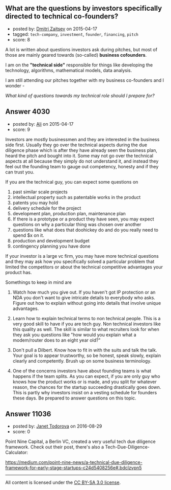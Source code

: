 ## What are the questions by investors specifically directed to technical co-founders?

- posted by: [Dmitri Zaitsev](https://stackexchange.com/users/1769946/dmitri-zaitsev) on 2015-04-17
- tagged: `tech-company`, `investment`, `founder`, `financing`, `pitch`
- score: 8

A lot is written about questions investors ask during pitches, but most of those are mainly geared towards (so-called) **business cofounders**. 

I am on the **"technical side"** responsible for things like developing the technology, algorithms, mathematical models, data analysis. 

I am still attending our pitches together with my business co-founders and
I wonder -

 *What kind of questions towards my technical role should I prepare for?*


## Answer 4030

- posted by: [Ali](https://stackexchange.com/users/2815644/ali) on 2015-04-17
- score: 9

Investors are mostly businessmen and they are interested in the business side first. Usually they go over the technical aspects during the due diligence phase which is after they have already seen the business plan, heard the pitch and bought into it. Some may not go over the technical aspects at all because they simply do not understand it, and instead they feel out the founding team to gauge out competency, honesty and if they can trust you.

If you are the technical guy, you can expect some questions on

 1. past similar scale projects
 2. intellectual property such as patentable works in the product
 3. patents you may hold
 4. delivery schedule for the project
 5. development plan, production plan, maintenance plan
 6. If there is a prototype or a product they have seen, you may expect questions on why a particular thing was chosen over another
 7. questions like what does that doohickey do and do you really need to spend $x on it. 
 8. production and development budget
 9. contingency planning you have done

If your investor is a large vc firm, you may have more technical questions and they may ask how you specifically solved a particular problem that limited the competitors or about the technical competitive advantages your product has. 

Somethings to keep in mind are

 1. Watch how much you give out. If you haven't got IP protection or an NDA you don't want to give intricate details to everybody who asks. Figure out how to explain without going into details that involve unique advantages. 
 2. Learn how to explain technical terms to non technical people. This is a very good skill to have if you are tech guy. Non technical investors like this quality as well. The skill is similar to what recruiters look for when they ask you questions like "how would you explain what a modem/router does to an eight year old?" 

 3. Don't pull a Dilbert. Know how to fit in with the suits and talk the talk. Your goal is to appear trustworthy, so be honest, speak slowly, explain clearly and competently. Brush up on some business terminology.
 4. One of the concerns investors have about founding teams is what happens if the team splits. As you can expect, if you are only guy who knows how the product works or is made, and you split for whatever reason, the chances for the startup succeeding drastically goes down. This is partly why investors insist on a vesting schedule for founders these days. Be prepared to answer questions on this topic. 

 


## Answer 11036

- posted by: [Janet Todorova](https://stackexchange.com/users/7047617/janet-todorova) on 2016-08-29
- score: 0

Point Nine Capital, a Berlin VC, created a very useful tech due diligence framework. Check out their post, there's also a Tech-Due-Diligence-Calculator:

https://medium.com/point-nine-news/a-technical-due-diligence-framework-for-early-stage-startups-c24d5408256e#.bdclzvpn5



---

All content is licensed under the [CC BY-SA 3.0 license](https://creativecommons.org/licenses/by-sa/3.0/).
